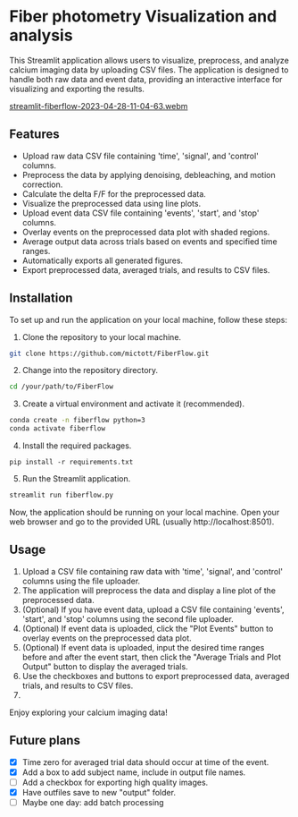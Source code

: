 # Fiber photometry Visualization and analysis
This Streamlit application allows users to visualize, preprocess, and analyze calcium imaging data by uploading CSV files. The application is designed to handle both raw data and event data, providing an interactive interface for visualizing and exporting the results.

[streamlit-fiberflow-2023-04-28-11-04-63.webm](https://user-images.githubusercontent.com/32395683/235192757-a65ad1d9-6ab4-4a2b-be9d-25f1099925e1.webm)

## Features
- Upload raw data CSV file containing 'time', 'signal', and 'control' columns.
- Preprocess the data by applying denoising, debleaching, and motion correction.
- Calculate the delta F/F for the preprocessed data.
- Visualize the preprocessed data using line plots.
- Upload event data CSV file containing 'events', 'start', and 'stop' columns.
- Overlay events on the preprocessed data plot with shaded regions.
- Average output data across trials based on events and specified time ranges.
- Automatically exports all generated figures.
- Export preprocessed data, averaged trials, and results to CSV files.

## Installation
To set up and run the application on your local machine, follow these steps:

1. Clone the repository to your local machine.
```bash
git clone https://github.com/mictott/FiberFlow.git
```

2. Change into the repository directory.

```bash
cd /your/path/to/FiberFlow
```

3. Create a virtual environment and activate it (recommended).
```bash
conda create -n fiberflow python=3
conda activate fiberflow
```

4. Install the required packages.
```
pip install -r requirements.txt
```

5. Run the Streamlit application.
```bash
streamlit run fiberflow.py
```

Now, the application should be running on your local machine. Open your web browser and go to the provided URL (usually http://localhost:8501).


## Usage
1. Upload a CSV file containing raw data with 'time', 'signal', and 'control' columns using the file uploader.
2. The application will preprocess the data and display a line plot of the preprocessed data.
3. (Optional) If you have event data, upload a CSV file containing 'events', 'start', and 'stop' columns using the second file uploader.
4. (Optional) If event data is uploaded, click the "Plot Events" button to overlay events on the preprocessed data plot.
5. (Optional) If event data is uploaded, input the desired time ranges before and after the event start, then click the "Average Trials and Plot Output" button to display the averaged trials.
6. Use the checkboxes and buttons to export preprocessed data, averaged trials, and results to CSV files.
7. 
Enjoy exploring your calcium imaging data!

## Future plans

- [X] Time zero for averaged trial data should occur at time of the event. 
- [X] Add a box to add subject name, include in output file names.
- [ ] Add a checkbox for exporting high quality images. 
- [X] Have outfiles save to new "output" folder.
- [ ] Maybe one day: add batch processing
